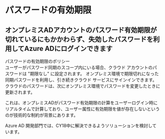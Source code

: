 # パスワードの有効期限

## オンプレミスADアカウントのパスワード有効期限が切れているにもかかわらず、失効したパスワードを利用してAzure ADにログインできます

パスワードの有効期限のポリシー  
ユーザーがパスワード同期のスコープ内にいる場合、クラウド アカウントのパスワードは "期限なし" に設定されます。
オンプレミス環境で期限切れになった同期パスワードを利用し、引き続きクラウド サービスにサインインできます。 クラウドのパスワードは、次にオンプレミス環境でパスワードを変更したときに更新されます。

これは、オンプレミスADがパスワード有効期限の計算をユーザーログイン時にリアルタイムで計算しており、ユーザー属性に有効期限を値が存在しないというのが技術的な制約が背景にあります。  
  
Azure AD 開発部門では、CY18中に解決できるようソリューションを検討しています。